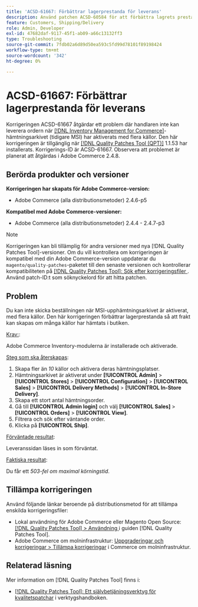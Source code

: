 ```yaml
---
title: 'ACSD-61667: Förbättrar lagerprestanda för leverans'
description: Använd patchen ACSD-60584 för att förbättra lagrets prestanda när det gäller att skapa leveranser i många källor med upphämtning i butiken.
feature: Customers, Shipping/Delivery
role: Admin, Developer
exl-id: 47682daf-9117-45f1-ab09-a66c13132ff3
type: Troubleshooting
source-git-commit: 7fdb02a6d89d50ea593c5fd99d78101f89198424
workflow-type: tm+mt
source-wordcount: '342'
ht-degree: 0%

---
```


# ACSD-61667: Förbättrar lagerprestanda för leverans

Korrigeringen ACSD-61667 åtgärdar ett problem där handlaren inte kan leverera ordern när [[!DNL Inventory Management for Commerce]](https://experienceleague.adobe.com/en/docs/commerce-admin/inventory/introduction)-hämtningsarkivet (tidigare MSI) har aktiverats med flera källor. Den här korrigeringen är tillgänglig när [[!DNL Quality Patches Tool (QPT)]](/help/tools/quality-patches-tool/quality-patches-tool-to-self-serve-quality-patches.md) 1.1.53 har installerats. Korrigerings-ID är ACSD-61667. Observera att problemet är planerat att åtgärdas i Adobe Commerce 2.4.8.

## Berörda produkter och versioner

**Korrigeringen har skapats för Adobe Commerce-version:**

* Adobe Commerce (alla distributionsmetoder) 2.4.6-p5

**Kompatibel med Adobe Commerce-versioner:**

* Adobe Commerce (alla distributionsmetoder) 2.4.4 - 2.4.7-p3

>[!NOTE]
>
>Korrigeringen kan bli tillämplig för andra versioner med nya [!DNL Quality Patches Tool]-versioner. Om du vill kontrollera om korrigeringen är kompatibel med din Adobe Commerce-version uppdaterar du `magento/quality-patches`-paketet till den senaste versionen och kontrollerar kompatibiliteten på [[!DNL Quality Patches Tool]: Sök efter korrigeringsfiler ](https://experienceleague.adobe.com/tools/commerce-quality-patches/index.html). Använd patch-ID:t som söknyckelord för att hitta patchen.

## Problem

Du kan inte skicka beställningen när MSI-upphämtningsarkivet är aktiverat, med flera källor. Den här korrigeringen förbättrar lagerprestanda så att frakt kan skapas om många källor har hämtats i butiken.

<u>Krav:</u>:

Adobe Commerce Inventory-modulerna är installerade och aktiverade.

<u>Steg som ska återskapas</u>:

1. Skapa fler än *10* källor och aktivera deras hämtningsplatser.
1. Hämtningsarkivet är aktiverat under **[!UICONTROL Admin]** > **[!UICONTROL Stores]** > **[!UICONTROL Configuration]** > **[!UICONTROL Sales]** > **[!UICONTROL Delivery Methods]** > **[!UICONTROL In-Store Delivery]**.
1. Skapa ett stort antal hämtningsorder.
1. Gå till **[!UICONTROL Admin login]** och välj **[!UICONTROL Sales]** > **[!UICONTROL Orders]** > **[!UICONTROL View]**.
1. Filtrera och sök efter väntande order.
1. Klicka på **[!UICONTROL Ship]**.

<u>Förväntade resultat</u>:

Leveranssidan läses in som förväntat.

<u>Faktiska resultat</u>:

Du får ett *503-fel om maximal körningstid*.

## Tillämpa korrigeringen

Använd följande länkar beroende på distributionsmetod för att tillämpa enskilda korrigeringsfiler:

* Lokal användning för Adobe Commerce eller Magento Open Source: [[!DNL Quality Patches Tool] > Användning ](/help/tools/quality-patches-tool/usage.md) i guiden [!DNL Quality Patches Tool].
* Adobe Commerce om molninfrastruktur: [Uppgraderingar och korrigeringar > Tillämpa korrigeringar](https://experienceleague.adobe.com/docs/commerce-cloud-service/user-guide/develop/upgrade/apply-patches.html) i Commerce om molninfrastruktur.

## Relaterad läsning

Mer information om [!DNL Quality Patches Tool] finns i:

* [[!DNL Quality Patches Tool]: Ett självbetjäningsverktyg för kvalitetspatchar](/help/tools/quality-patches-tool/quality-patches-tool-to-self-serve-quality-patches.md) i verktygshandboken.
